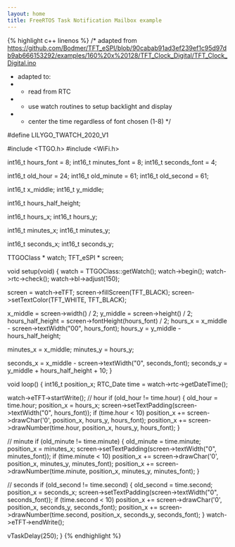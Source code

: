 ```yaml
---
layout: home
title: FreeRTOS Task Notification Mailbox example
---
```


{% highlight c++ linenos %}
/* adapted from https://github.com/Bodmer/TFT_eSPI/blob/90cabab91ad3ef239ef1c95d97db9ab666153292/examples/160%20x%20128/TFT_Clock_Digital/TFT_Clock_Digital.ino
 * adapted to:
 * - read from RTC
 * - use watch routines to setup backlight and display
 * - center the time regardless of font chosen (1-8)
 */

#define LILYGO_TWATCH_2020_V1

#include <TTGO.h>
#include <WiFi.h>

int16_t hours_font = 8;
int16_t minutes_font = 8;
int16_t seconds_font = 4;

int16_t old_hour = 24;
int16_t old_minute = 61;
int16_t old_second = 61;

int16_t x_middle;
int16_t y_middle;

int16_t hours_half_height;

int16_t hours_x;
int16_t hours_y;

int16_t minutes_x;
int16_t minutes_y;

int16_t seconds_x;
int16_t seconds_y;

TTGOClass * watch;
TFT_eSPI * screen;

void setup(void) {
  watch = TTGOClass::getWatch();
  watch->begin();
  watch->rtc->check();
  watch->bl->adjust(150);

  screen = watch->eTFT;
  screen->fillScreen(TFT_BLACK);
  screen->setTextColor(TFT_WHITE, TFT_BLACK);

  x_middle = screen->width() / 2;
  y_middle = screen->height() / 2;
  hours_half_height = screen->fontHeight(hours_font) / 2;
  hours_x = x_middle - screen->textWidth("00", hours_font);
  hours_y = y_middle - hours_half_height;

  minutes_x = x_middle;
  minutes_y = hours_y;

  seconds_x = x_middle - screen->textWidth("0", seconds_font);
  seconds_y = y_middle + hours_half_height + 10;
}

void loop() {
  int16_t position_x;
  RTC_Date time = watch->rtc->getDateTime();

  watch->eTFT->startWrite();
  // hour
  if (old_hour != time.hour) {
    old_hour = time.hour;
    position_x = hours_x;
    screen->setTextPadding(screen->textWidth("0", hours_font));
    if (time.hour < 10) position_x += screen->drawChar('0', position_x, hours_y, hours_font);
    position_x += screen->drawNumber(time.hour, position_x, hours_y, hours_font);
  }

  // minute
  if (old_minute != time.minute) {
    old_minute = time.minute;
    position_x = minutes_x;
    screen->setTextPadding(screen->textWidth("0", minutes_font));
    if (time.minute < 10) position_x += screen->drawChar('0', position_x, minutes_y, minutes_font);
    position_x += screen->drawNumber(time.minute, position_x, minutes_y, minutes_font);
  }

  // seconds
  if (old_second != time.second) {
    old_second = time.second;
    position_x = seconds_x;
    screen->setTextPadding(screen->textWidth("0", seconds_font));
    if (time.second < 10) position_x += screen->drawChar('0', position_x, seconds_y, seconds_font);
    position_x += screen->drawNumber(time.second, position_x, seconds_y, seconds_font);
  }
  watch->eTFT->endWrite();

  vTaskDelay(250);
}
{% endhighlight %}
